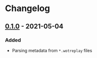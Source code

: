 # Changelog

## [0.1.0] - 2021-05-04

### Added

- Parsing metadata from `*.wotreplay` files

[0.1.0]: https://github.com/sergeytsaplin/wot-replays-rs/releases/tag/v0.1.0
